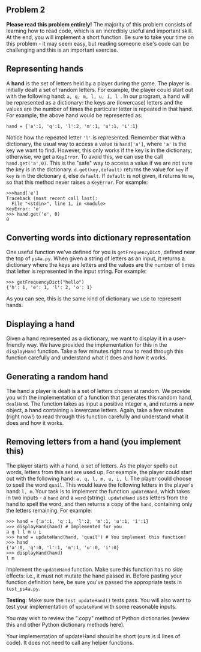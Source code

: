 ## Problem 2

**Please read this problem entirely!** The majority of this problem consists of learning how to read code, which is an incredibly useful and important skill. At the end, you will implement a short function. Be sure to take your time on this problem - it may seem easy, but reading someone else's code can be challenging and this is an important exercise.

## Representing hands

A **hand** is the set of letters held by a player during the game. The player is initially dealt a set of random letters. For example, the player could start out with the following hand: ```a, q, m, l, u, i, l ```. In our program, a hand will be represented as a dictionary: the keys are (lowercase) letters and the values are the number of times the particular letter is repeated in that hand. For example, the above hand would be represented as:

```hand = {'a':1, 'q':1, 'l':2, 'm':1, 'u':1, 'i':1}```
 
Notice how the repeated letter ```'l'``` is represented. Remember that with a dictionary, the usual way to access a value 
is ```hand['a']```, where ```'a'``` is the key we want to find. However, this only works if the key is in the 
dictionary; otherwise, we get a ```KeyError```. To avoid this, we can use the call ```hand.get('a',0)```. This is 
the "safe" way to access a value if we are not sure the key is in the dictionary. ```d.get(key,default)``` returns 
the value for ```key``` if ```key``` is in the dictionary ```d```, else ```default```. If ```default``` is not 
given, it returns ```None```, so that this method never raises a ```KeyError```. For example:

```
>>>hand['e']
Traceback (most recent call last):
  File "<stdin>", line 1, in <module>
KeyError: 'e'
>>> hand.get('e', 0)
0
```

## Converting words into dictionary representation

One useful function we've defined for you is ```getFrequencyDict```, defined near the top of ```ps4a.py```. When given a 
string of letters as an input, it returns a dictionary where the keys are letters and the values are the number of
times that letter is represented in the input string. For example:

```
>>> getFrequencyDict("hello")
{'h': 1, 'e': 1, 'l': 2, 'o': 1}
```

As you can see, this is the same kind of dictionary we use to represent hands.

## Displaying a hand

Given a hand represented as a dictionary, we want to display it in a user-friendly way. We have provided the implementation 
for this in the ```displayHand``` function. Take a few minutes right now to read through this function carefully and 
understand what it does and how it works.

## Generating a random hand

The hand a player is dealt is a set of letters chosen at random. We provide you with the implementation of a function that 
generates this random hand, ```dealHand```. The function takes as input a positive integer ```n```, and returns a new object, 
a hand containing ```n``` lowercase letters. Again, take a few minutes (right now!) to read through this function 
carefully and understand what it does and how it works.

## Removing letters from a hand (you implement this)

The player starts with a hand, a set of letters. As the player spells out words, letters from this set are used up. 
For example, the player could start out with the following hand: ```a, q, l, m, u, i, l```. The player could choose to 
spell the word ```quail```. This would leave the following letters in the player's hand: ```l, m```. Your task is to 
implement the function ```updateHand```, which takes in two inputs - a ```hand``` and a ```word``` (string). ```updateHand```
uses letters from the hand to spell the word, and then returns a copy of the ```hand```, containing only the letters 
remaining. For example:

```
>>> hand = {'a':1, 'q':1, 'l':2, 'm':1, 'u':1, 'i':1}
>>> displayHand(hand) # Implemented for you
a q l l m u i
>>> hand = updateHand(hand, 'quail') # You implement this function!
>>> hand
{'a':0, 'q':0, 'l':1, 'm':1, 'u':0, 'i':0}
>>> displayHand(hand)
l m  
```

Implement the ```updateHand``` function. Make sure this function has no side effects: i.e., it must not mutate the hand 
passed in. Before pasting your function definition here, be sure you've passed the appropriate tests in ```test_ps4a.py```.

**Testing**: Make sure the ```test_updateHand()``` tests pass. You will also want to test your implementation of 
```updateHand``` with some reasonable inputs.

You may wish to review the ".copy" method of Python dictionaries (review this and other Python dictionary methods here).

Your implementation of updateHand should be short (ours is 4 lines of code). It does not need to call any helper functions.
